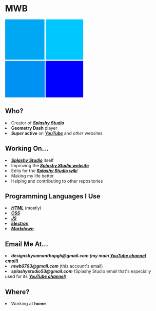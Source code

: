 # MWB
<a href="https://youtube.com/channel/UC5rY90rYvwHJUHgH7iuSHew"><img src="https://github.com/SplashyStudio/.github/blob/main/assets/images/icon.png?raw=true" title="Splashy Studio"></a>
<h2>Who?</h2>
<li>Creator of <a href="https://youtube.com/channel/UC5rY90rYvwHJUHgH7iuSHew" title="Splashy Studio YouTube channel"><b><i>Splashy Studio</i></b></a></li>
<li><b>Geometry Dash</b> player</li>
<li><b><i>Super</i> active</b> on <b><i><a href="https://youtube.com/channel/UCu7a0qLsRb1TNutICA1EZuw" title="My YouTube channel">YouTube</a></i></b> and <i>other</i> websites</li>
<h2>Working On&hellip;</h2>
<li><b><i><a href="https://github.com/SplashyStudio" title="Splashy Studio GitHub organization">Splashy Studio</a></i></b> itself</li>
<li>Improving the <b><i><a href="https://splashystudio.github.io" title="Splashy Studio website">Splashy Studio website</a></i></b></li>
<li>Edits for the <b><i><a href="https://splashy-studio.fandom.com/wiki/Splashy_Studio_Wiki" title="Splashy Studio wiki">Splashy Studio wiki</a></i></b></li>
<li>Making my life better</li>
<li>Helping and contributing to other repositories</li>
<h2>Programming Languages I Use</h2>
<li><b><i><a href="https://html.com" title="HTML">HTML</a></i></b> (mostly)</li>
<li><b><i><a href="https://css.com" title="CSS">CSS</a></i></b></li>
<li><b><i><a href="https://javascript.com" title="JS">JS</a></i></b></li>
<li><b><i><a href="https://electronjs.org" title="Electron">Electron</a></i></b></li>
<li><b><i><a href="https://markdownguide.org" title="Markdown">Markdown</a></i></b></li>
<h2>Email Me At&hellip;</h2>
<li><b><i>designsbysamanthapgh@gmail.com (my main <a href="https://youtube.com/channel/UCu7a0qLsRb1TNutICA1EZuw">YouTube channel</a> email)</i></b></li>
<li><b><i>mwb6763@gmail.com</i></b> (this account's email)</li>
<li><b><i>splashystudio53@gmail.com</i></b> (Splashy Studio email that's especially used for its <b><i><a href="https://youtube.com/channel/UC5rY90rYvwHJUHgH7iuSHew" title="Splashy Studio YouTube channel">YouTube channel</a></i></b>)</li>
<h2>Where?</h2>
<li>Working at <b>home</b></li>
